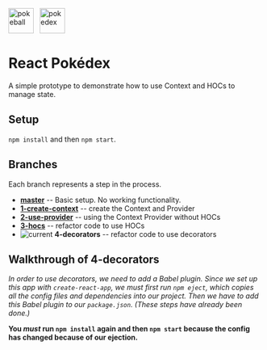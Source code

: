 <img src="https://i.dlpng.com/static/png/89133_thumb.png" alt="pokeball" height="50"/> &nbsp; <img src="https://people.rit.edu/jrm2516/330/gamedex/pokedex.png" alt="pokedex" height="50"/>  

# React Pokédex 

A simple prototype to demonstrate how to use Context and HOCs to manage state. 

## Setup
`npm install` and then `npm start`.

## Branches
Each branch represents a step in the process.

- **[master](https://github.com/siuangie91/react-pokedex/tree/master)** -- Basic setup. No working functionality.
- **[1-create-context](https://github.com/siuangie91/react-pokedex/tree/1-create-context)** -- create the Context and Provider
- **[2-use-provider](https://github.com/siuangie91/react-pokedex/tree/2-use-provider)** -- using the Context Provider without HOCs
- **[3-hocs](https://github.com/siuangie91/react-pokedex/tree/3-hocs)** -- refactor code to use HOCs
- ![current](https://img.shields.io/badge/current-blue.svg) **4-decorators** -- refactor code to use decorators

## Walkthrough of 4-decorators
*In order to use decorators, we need to add a Babel plugin. Since we set up this app with `create-react-app`, we must first run `npm eject`, which copies all the config files and dependencies into our project. Then we have to add this Babel plugin to our `package.json`. (These steps have already been done.)*

**You _must_ run `npm install` again and then `npm start` because the config has changed because of our ejection.**

